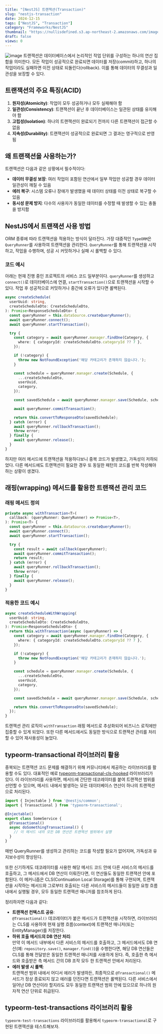 ```yaml
---
title: "[NestJS] 트랜잭션(Transaction)"
slug: "nestjs-transaction"
date: 2024-12-15
tags: ["NestJS", "Transaction"]
category: "Frameworks/NestJS"
thumbnail: "https://nullisdefined.s3.ap-northeast-2.amazonaws.com/images/e48e6fd88f6339a761df1c6155770ce4.png"
draft: false
views: 0
---
```

![image](https://nullisdefined.s3.ap-northeast-2.amazonaws.com/images/e48e6fd88f6339a761df1c6155770ce4.png)
트랜잭션은 데이터베이스에서 논리적인 작업 단위를 구성하는 하나의 연산 집합을 의미한다. 모든 작업이 성공적으로 완료되면 데이터를 저장(commit)하고, 하나의 작업이라도 실패하면 이전 상태로 되돌린다(rollback). 이를 통해 데이터의 무결성과 일관성을 보장할 수 있다.

## 트랜잭션의 주요 특징(ACID)
1. **원자성(Atomicity)**: 작업이 모두 성공하거나 모두 실패해야 함
2. **일관성(Consistency)**: 트랜잭션이 끝난 후 데이터베이스는 일관된 상태를 유지해야 함
3. **고립성(Isolation)**: 하나의 트랜잭션이 완료되기 전까지 다른 트랜잭션이 접근할 수 없음
4. **지속성(Durability)**: 트랜잭션이 성공적으로 완료되면 그 결과는 영구적으로 반영됨

## 왜 트랜잭션을 사용하는가?
트랜잭션은 다음과 같은 상황에서 필수적이다:
- **데이터 무결성 보장**: 여러 작업이 포함된 연산에서 일부 작업만 성공할 경우 데이터 일관성이 깨질 수 있음
- **에러 복구**: 시스템 오류나 장애가 발생했을 때 데이터 상태를 이전 상태로 복구할 수 있음
- **동시성 문제 방지**: 다수의 사용자가 동일한 데이터를 수정할 때 발생할 수 있는 충돌을 방지함

## NestJS에서 트랜잭션 사용 방법
ORM 종류에 따라 트랜잭션을 적용하는 방식이 달라진다. 가장 대중적인 `TypeORM`은 `QueryRunner`를 사용하여 트랜잭션을 관리한다. `QueryRunner`를 통해 트랜잭션을 시작하고, 작업을 수행하며, 성공 시 커밋하거나 실패 시 롤백할 수 있다.

### 코드 예시
아래는 현재 진행 중인 프로젝트의 서비스 코드 일부분이다. `queryRunner`를 생성하고 `connect()`로 데이터베이스에 연결, `startTransaction()`으로 트랜잭션을 시작할 수 있다. 작업 후 성공적으로 커밋하거나 중간에 오류가 있다면 롤백된다.
```ts title:schedule.service.ts
async createSchedule(
  userUuid: string,
  createScheduleDto: CreateScheduleDto,
): Promise<ResponseScheduleDto> {
  const queryRunner = this.dataSource.createQueryRunner();
  await queryRunner.connect();
  await queryRunner.startTransaction();

  try {
    const category = await queryRunner.manager.findOne(Category, {
      where: { categoryId: createScheduleDto.categoryId ?? 7 },
    });

    if (!category) {
      throw new NotFoundException('해당 카테고리가 존재하지 않습니다.');
    }

    const schedule = queryRunner.manager.create(Schedule, {
      ...createScheduleDto,
      userUuid,
      category,
    });

    const savedSchedule = await queryRunner.manager.save(Schedule, schedule);

    await queryRunner.commitTransaction();

    return this.convertToResponseDto(savedSchedule);
  } catch (error) {
    await queryRunner.rollbackTransaction();
    throw error;
  } finally {
    await queryRunner.release();
  }
}

```

하지만 여러 메서드에 트랜잭션을 적용하다보니 중복 코드가 발생했고, 가독성이 저하되었다. 다른 메서드에도 트랜잭션이 필요한 경우 또 동일한 패턴의 코드를 반복 작성해야 하는 상황이 생겼다. 

## 래핑(wrapping) 메서드를 활용한 트랜잭션 관리 코드
### 래핑 메서드 정의
```ts
private async withTransaction<T>(
  callback: (queryRunner: QueryRunner) => Promise<T>,
): Promise<T> {
  const queryRunner = this.dataSource.createQueryRunner();
  await queryRunner.connect();
  await queryRunner.startTransaction();

  try {
    const result = await callback(queryRunner);
    await queryRunner.commitTransaction();
    return result;
  } catch (error) {
    await queryRunner.rollbackTransaction();
    throw error;
  } finally {
    await queryRunner.release();
  }
}

```

### 적용한 코드 예시
```ts title:schedule.service.ts
async createScheduleWithWrapping(
  userUuid: string,
  createScheduleDto: CreateScheduleDto,
): Promise<ResponseScheduleDto> {
  return this.withTransaction(async (queryRunner) => {
    const category = await queryRunner.manager.findOne(Category, {
      where: { categoryId: createScheduleDto.categoryId ?? 7 },
    });

    if (!category) {
      throw new NotFoundException('해당 카테고리가 존재하지 않습니다.');
    }

    const schedule = queryRunner.manager.create(Schedule, {
      ...createScheduleDto,
      userUuid,
      category,
    });

    const savedSchedule = await queryRunner.manager.save(Schedule, schedule);

    return this.convertToResponseDto(savedSchedule);
  });
}

```

트랜잭션 관리 로직이 `withTransaction` 래핑 메서드로 추상화되어 비즈니스 로직에만 집중할 수 있게 되었다. 또한 다른 메서드에서도 동일한 방식으로 트랜잭션 관리를 처리할 수 있어 재사용성이 늘었다.

## typeorm-transactional 라이브러리 활용
중복되는 트랜잭션 코드 문제를 해결하기 위해 커뮤니티에서 제공하는 라이브러리를 활용할 수도 있다. 대표적인 예로 [typeorm-transactional-cls-hooked](https://www.npmjs.com/package/typeorm-transactional-cls-hooked) 라이브러리가 있다. 이 라이브러리를 사용하면, 메서드에 간단한 데코레이터를 붙여 트랜잭션 범위를 선언할 수 있으며, 메서드 내에서 발생하는 모든 데이터베이스 연산이 하나의 트랜잭션으로 처리된다.

```ts
import { Injectable } from '@nestjs/common';
import { Transactional } from 'typeorm-transactional';

@Injectable()
export class SomeService {
  @Transactional()
  async doSomethingTransactional() {
    // 이 메서드 내의 모든 DB 연산은 트랜잭션 범위에서 실행
  }
}

```

매번 QueryRunner를 생성하고 관리하는 코드를 작성할 필요가 없어지며, 가독성과 유지보수성이 향상된다.

또한 신기하게도 데코레이터를 사용한 해당 메서드 코드 안에 다른 서비스의 메서드를 호출하고, 그 메서드에서 DB 연산이 이뤄진다면, 이 연산들도 동일한 트랜잭션 안에 포함된다. 이 메커니즘은 CLS(Continuation Local Storage)를 통해 구현되며, 트랜잭션을 시작하는 메서드와 그로부터 호출되는 다른 서비스의 메서드들이 동일한 요청 흐름 내에서 실행될 경우, 모두 동일한 트랜잭션 매니저를 참조하게 된다.

정리하자면 다음과 같다:
- **트랜잭션 컨텍스트 공유**:  
    `@Transactional()` 데코레이터가 붙은 메서드가 트랜잭션을 시작하면, 라이브러리는 CLS를 사용하여 현재 실행 흐름(context)에 트랜잭션 매니저(또는 EntityManager)를 저장한다.
- **하위 호출 메서드의 DB 연산 처리**:  
    만약 이 메서드 내부에서 다른 서비스의 메서드를 호출하고, 그 메서드에서도 DB 연산(예: `repository.save()`, `manager.find()`)을 수행한다면, 해당 DB 연산들은 CLS를 통해 전달받은 동일한 트랜잭션 매니저를 사용하게 된다. 즉, 호출한 측 메서드와 호출받은 측 메서드 간의 DB 조작 모두 한 트랜잭션 안에서 처리된다.
- **에러 발생 시 롤백**:  
    트랜잭션 범위 내에서 어디서 에러가 발생하든, 최종적으로 `@Transactional()` 메서드가 정상 종료되지 않고 에러를 던진다면 트랜잭션은 롤백된다. 다른 서비스에서 일어난 DB 연산이라 할지라도 모두 동일한 트랜잭션 범위 안에 있으므로 하나의 원자적 연산 단위로 취급된다.

## typeorm-test-transactions 라이브러리 활용
`typeorm-test-transactions` 라이브러리를 활용해서 `typeorm-transactional`로 구현된 트랜잭션을 테스트해보자.